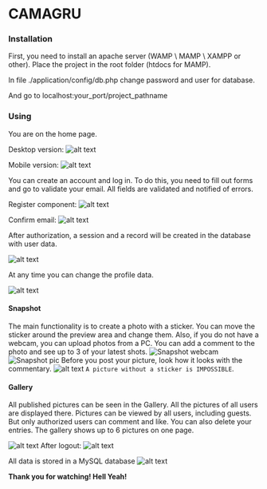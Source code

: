 # CAMAGRU



### Installation

First, you need to install an apache server (WAMP \ MAMP \ XAMPP or other).
Place the project in the root folder (htdocs for MAMP).

In file ./application/config/db.php change password and user for database.

And go to localhost:your_port/project_pathname

### Using

You are on the home page.

Desktop version:
![alt text](./screenshots/1 "Home page desktop")

Mobile version:
![alt text](./screenshots/2 "Home page mobile")

You can create an account and log in. To do this, you need to fill out forms and go to validate your email. All fields are validated and notified of errors.

Register component:
![alt text](./screenshots/3 "Register")

Confirm email:
![alt text](./screenshots/4 "Confirm")

After authorization, a session and a record will be created in the database with user data.

![alt text](./screenshots/5 "Session proof")

At any time you can change the profile data.

![alt text](./screenshots/6 "Profile")

#### Snapshot

The main functionality is to create a photo with a sticker. You can move the sticker around the preview area and change them. Also, if you do not have a webcam, you can upload photos from a PC. You can add a comment to the photo and see up to 3 of your latest shots. 
![Snapshot webcam](./screenshots/8 "Snapshot webcam")
![Snapshot pic](./screenshots/7 "Snapshot pic")
Before you post your picture, look how it looks with the commentary.
![alt text](./screenshots/9 "Preview")
`A picture without a sticker is IMPOSSIBLE`.

#### Gallery

All published pictures can be seen in the Gallery. All the pictures of all users are displayed there. Pictures can be viewed by all users, including guests. But only authorized users can comment and like. You can also delete your entries.
The gallery shows up to 6 pictures on one page.

![alt text](./screenshots/10 "Gallery auth")
After logout:
![alt text](./screenshots/11 "Gallery guest")

All data is stored in a MySQL database
![alt text](./screenshots/12 "DB")

**Thank you for watching! Hell Yeah!**